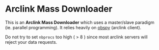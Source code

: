 # Arclink Mass Downloader

This is an **Arclink Mass Downloader** which uses a master/slave paradigm
(ie. parallel programming). It relies heavily on
[obspy](https://github.com/obspy/obspy) (arclink client).

Do not try to set `nbprocs` too high ( > 8 ) since most arclink servers will
reject your data requests.
